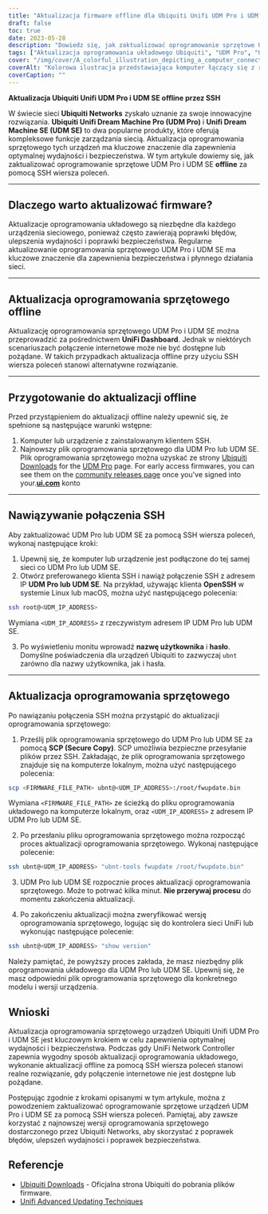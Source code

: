 ```yaml
---
title: "Aktualizacja firmware offline dla Ubiquiti Unifi UDM Pro i UDM SE przez SSH z wiersza poleceń"
draft: false
toc: true
date: 2023-05-28
description: "Dowiedz się, jak zaktualizować oprogramowanie sprzętowe Ubiquiti Unifi UDM Pro i UDM SE w trybie offline za pomocą wiersza poleceń SSH, aby uzyskać optymalną wydajność i bezpieczeństwo."
tags: ["Aktualizacja oprogramowania układowego Ubiquiti", "UDM Pro", "UDM SE", "aktualizacja oprogramowania sprzętowego offline", "Wiersz poleceń SSH", "zarządzanie siecią", "bezpieczeństwo sieci", "aktualizacja oprogramowania sprzętowego", "Połączenie SSH", "plik oprogramowania układowego", "Kontroler sieci UniFi", "poprawki błędów", "poprawa wydajności", "poprawki zabezpieczeń", "networking", "urządzenia sieciowe", "technologia", "Zarządzanie IT", "Proces aktualizacji oprogramowania sprzętowego", "optymalizacja sieci", "Aktualizacja oprogramowania sprzętowego Ubiquiti Networks", "Aktualizacja oprogramowania sprzętowego UDM Pro", "Aktualizacja oprogramowania sprzętowego UDM SE", "Proces aktualizacji oprogramowania sprzętowego offline", "Aktualizacja oprogramowania sprzętowego SSH", "zarządzanie urządzeniami sieciowymi", "aktualizacje zabezpieczeń sieci", "strategie aktualizacji oprogramowania sprzętowego", "Zarządzanie oprogramowaniem sprzętowym offline", "optymalizacja wydajności sieci", "zarządzanie poprawkami zabezpieczeń", "aktualizacje technologii sieciowych"]
cover: "/img/cover/A_colorful_illustration_depicting_a_computer_connecting.png"
coverAlt: "Kolorowa ilustracja przedstawiająca komputer łączący się z routerem przez SSH symbolizuje proces aktualizacji oprogramowania sprzętowego offline dla urządzeń Ubiquiti Unifi UDM Pro i UDM SE."
coverCaption: ""
---
```


**Aktualizacja Ubiquiti Unifi UDM Pro i UDM SE offline przez SSH**

W świecie sieci **Ubiquiti Networks** zyskało uznanie za swoje innowacyjne rozwiązania. **Ubiquiti Unifi Dream Machine Pro (UDM Pro)** i **Unifi Dream Machine SE (UDM SE)** to dwa popularne produkty, które oferują kompleksowe funkcje zarządzania siecią. Aktualizacja oprogramowania sprzętowego tych urządzeń ma kluczowe znaczenie dla zapewnienia optymalnej wydajności i bezpieczeństwa. W tym artykule dowiemy się, jak zaktualizować oprogramowanie sprzętowe UDM Pro i UDM SE **offline** za pomocą SSH wiersza poleceń.

______

## Dlaczego warto aktualizować firmware?

Aktualizacje oprogramowania układowego są niezbędne dla każdego urządzenia sieciowego, ponieważ często zawierają poprawki błędów, ulepszenia wydajności i poprawki bezpieczeństwa. Regularne aktualizowanie oprogramowania sprzętowego UDM Pro i UDM SE ma kluczowe znaczenie dla zapewnienia bezpieczeństwa i płynnego działania sieci.

______

## Aktualizacja oprogramowania sprzętowego offline

Aktualizację oprogramowania sprzętowego UDM Pro i UDM SE można przeprowadzić za pośrednictwem **UniFi Dashboard**. Jednak w niektórych scenariuszach połączenie internetowe może nie być dostępne lub pożądane. W takich przypadkach aktualizacja offline przy użyciu SSH wiersza poleceń stanowi alternatywne rozwiązanie.

______

## Przygotowanie do aktualizacji offline

Przed przystąpieniem do aktualizacji offline należy upewnić się, że spełnione są następujące warunki wstępne:

1. Komputer lub urządzenie z zainstalowanym klientem SSH.
2. Najnowszy plik oprogramowania sprzętowego dla UDM Pro lub UDM SE. Plik oprogramowania sprzętowego można uzyskać ze strony [Ubiquiti Downloads](https://www.ui.com/download/unifi) for the [UDM Pro](https://www.ui.com/download/unifi/unifi-dream-machine-pro) page. For early access firmwares, you can see them on the [community releases page](https://community.ui.com/releases) once you've signed into your.[**ui.com**](https://account.ui.com/) konto

______

## Nawiązywanie połączenia SSH

Aby zaktualizować UDM Pro lub UDM SE za pomocą SSH wiersza poleceń, wykonaj następujące kroki:

1. Upewnij się, że komputer lub urządzenie jest podłączone do tej samej sieci co UDM Pro lub UDM SE.
2. Otwórz preferowanego klienta SSH i nawiąż połączenie SSH z adresem IP **UDM Pro lub UDM SE**. Na przykład, używając klienta **OpenSSH** w systemie Linux lub macOS, można użyć następującego polecenia:

```bash
ssh root@<UDM_IP_ADDRESS>
```

Wymiana `<UDM_IP_ADDRESS>` z rzeczywistym adresem IP UDM Pro lub UDM SE.

3. Po wyświetleniu monitu wprowadź **nazwę użytkownika** i **hasło**. Domyślne poświadczenia dla urządzeń Ubiquiti to zazwyczaj `ubnt` zarówno dla nazwy użytkownika, jak i hasła.

______

## Aktualizacja oprogramowania sprzętowego

Po nawiązaniu połączenia SSH można przystąpić do aktualizacji oprogramowania sprzętowego:

1. Prześlij plik oprogramowania sprzętowego do UDM Pro lub UDM SE za pomocą **SCP (Secure Copy)**. SCP umożliwia bezpieczne przesyłanie plików przez SSH. Zakładając, że plik oprogramowania sprzętowego znajduje się na komputerze lokalnym, można użyć następującego polecenia:

```bash
scp <FIRMWARE_FILE_PATH> ubnt@<UDM_IP_ADDRESS>:/root/fwupdate.bin
```

Wymiana `<FIRMWARE_FILE_PATH>` ze ścieżką do pliku oprogramowania układowego na komputerze lokalnym, oraz `<UDM_IP_ADDRESS>` z adresem IP UDM Pro lub UDM SE.

2. Po przesłaniu pliku oprogramowania sprzętowego można rozpocząć proces aktualizacji oprogramowania sprzętowego. Wykonaj następujące polecenie:

```bash
ssh ubnt@<UDM_IP_ADDRESS> "ubnt-tools fwupdate /root/fwupdate.bin"
```

3. UDM Pro lub UDM SE rozpocznie proces aktualizacji oprogramowania sprzętowego. Może to potrwać kilka minut. **Nie przerywaj procesu** do momentu zakończenia aktualizacji.

4. Po zakończeniu aktualizacji można zweryfikować wersję oprogramowania sprzętowego, logując się do kontrolera sieci UniFi lub wykonując następujące polecenie:

```bash
ssh ubnt@<UDM_IP_ADDRESS> "show version"
```
Należy pamiętać, że powyższy proces zakłada, że masz niezbędny plik oprogramowania układowego dla UDM Pro lub UDM SE. Upewnij się, że masz odpowiedni plik oprogramowania sprzętowego dla konkretnego modelu i wersji urządzenia.

## Wnioski

Aktualizacja oprogramowania sprzętowego urządzeń Ubiquiti Unifi UDM Pro i UDM SE jest kluczowym krokiem w celu zapewnienia optymalnej wydajności i bezpieczeństwa. Podczas gdy UniFi Network Controller zapewnia wygodny sposób aktualizacji oprogramowania układowego, wykonanie aktualizacji offline za pomocą SSH wiersza poleceń stanowi realne rozwiązanie, gdy połączenie internetowe nie jest dostępne lub pożądane.

Postępując zgodnie z krokami opisanymi w tym artykule, można z powodzeniem zaktualizować oprogramowanie sprzętowe urządzeń UDM Pro i UDM SE za pomocą SSH wiersza poleceń. Pamiętaj, aby zawsze korzystać z najnowszej wersji oprogramowania sprzętowego dostarczonego przez Ubiquiti Networks, aby skorzystać z poprawek błędów, ulepszeń wydajności i poprawek bezpieczeństwa.

## Referencje

- [Ubiquiti Downloads](https://www.ui.com/download/unifi/) - Oficjalna strona Ubiquiti do pobrania plików firmware.
- [Unifi Advanced Updating Techniques](https://help.ui.com/hc/en-us/articles/204910064-UniFi-Upgrade-the-Firmware-of-a-UniFi-Device)
